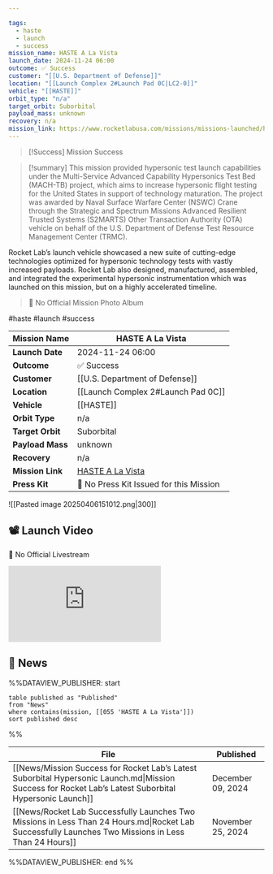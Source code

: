 ```yaml
---

tags:
  - haste
  - launch
  - success
mission_name: HASTE A La Vista
launch_date: 2024-11-24 06:00
outcome: ✅ Success
customer: "[[U.S. Department of Defense]]"
location: "[[Launch Complex 2#Launch Pad 0C|LC2-0]]"
vehicle: "[[HASTE]]"
orbit_type: "n/a"
target_orbit: Suborbital
payload_mass: unknown
recovery: n/a
mission_link: https://www.rocketlabusa.com/missions/missions-launched/haste-a-la-vista/
---
```


>[!Success] Mission Success

>[!summary]
This mission provided hypersonic test launch capabilities under the Multi-Service Advanced Capability Hypersonics Test Bed (MACH-TB) project, which aims to increase hypersonic flight testing for the United States in support of technology maturation. The project was awarded by Naval Surface Warfare Center (NSWC) Crane through the Strategic and Spectrum Missions Advanced Resilient Trusted Systems (S2MARTS) Other Transaction Authority (OTA) vehicle on behalf of the U.S. Department of Defense Test Resource Management Center (TRMC).
>
Rocket Lab’s launch vehicle showcased a new suite of cutting-edge technologies optimized for hypersonic technology tests with vastly increased payloads. Rocket Lab also designed, manufactured, assembled, and integrated the experimental hypersonic instrumentation which was launched on this mission, but on a highly accelerated timeline.
>
>🚫 No Official Mission Photo Album

#haste #launch #success

| **Mission Name** | HASTE A La Vista                                                                              |
| ---------------- | --------------------------------------------------------------------------------------------- |
| **Launch Date**  | 2024-11-24 06:00                                                                              |
| **Outcome**      | ✅ Success                                                                                     |
| **Customer**     | [[U.S. Department of Defense]]                                                                |
| **Location**     | [[Launch Complex 2#Launch Pad 0C]]                                                            |
| **Vehicle**      | [[HASTE]]                                                                                     |
| **Orbit Type**   | n/a                                                                                           |
| **Target Orbit** | Suborbital                                                                                    |
| **Payload Mass** | unknown                                                                                       |
| **Recovery**     | n/a                                                                                           |
| **Mission Link** | [HASTE A La Vista](https://www.rocketlabusa.com/missions/missions-launched/haste-a-la-vista/) |
| **Press Kit**    | 🚫 No Press Kit Issued for this Mission                                                       |


![[Pasted image 20250406151012.png|300]]

## 📽️ Launch Video

🚫 No Official Livestream

<div class="responsive-video">
<iframe src="https://www.youtube.com/embed/1dBfpv9TIdw" title="Rocket Lab&#39;s Electron - HASTE A La Vista Mission" frameborder="0" allow="accelerometer; autoplay; clipboard-write; encrypted-media; gyroscope; picture-in-picture; web-share" referrerpolicy="strict-origin-when-cross-origin" allowfullscreen></iframe>     
</div>

## 📰 News
%%DATAVIEW_PUBLISHER: start
```
table published as "Published"
from "News"
where contains(mission, [[055 'HASTE A La Vista']])
sort published desc
```
%%

| File                                                                                                                                                   | Published         |
| ------------------------------------------------------------------------------------------------------------------------------------------------------ | ----------------- |
| [[News/Mission Success for Rocket Lab’s Latest Suborbital Hypersonic Launch.md\|Mission Success for Rocket Lab’s Latest Suborbital Hypersonic Launch]] | December 09, 2024 |
| [[News/Rocket Lab Successfully Launches Two Missions in Less Than 24 Hours.md\|Rocket Lab Successfully Launches Two Missions in Less Than 24 Hours]]   | November 25, 2024 |

%%DATAVIEW_PUBLISHER: end %%